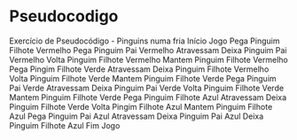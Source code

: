 # Pseudocodigo
Exercício de Pseudocódigo - Pinguins numa fria
Início Jogo
Pega Pinguim Filhote Vermelho
Pega Pinguim Pai Vermelho
Atravessam
Deixa Pinguim Pai Vermelho 
Volta Pinguim Filhote Vermelho
Mantem Pinguim Filhote Vermelho
Pega Pingim Filhote Verde
Atravessam 
Deixa Pinguim Filhote Vermelho
Volta Pinguim Filhote Verde
Mantem Pinguim Filhote Verde
Pega Pinguim Pai Verde 
Atravessam
Deixa Pinguim Pai Verde
Volta Pinguim Filhote Verde
Mantem Pinguim Filhote Verde
Pega Pinguim Filhote Azul
Atravessam
Deixa Pinguim Filhote Verde
Volta Pingim Filhote Azul
Mantem Pinguim Filhote Azul
Pega Pinguim Pai Azul
Atravessam
Deixa Pinguim Pai Azul
Deixa Pinguim Filhote Azul 
Fim Jogo
